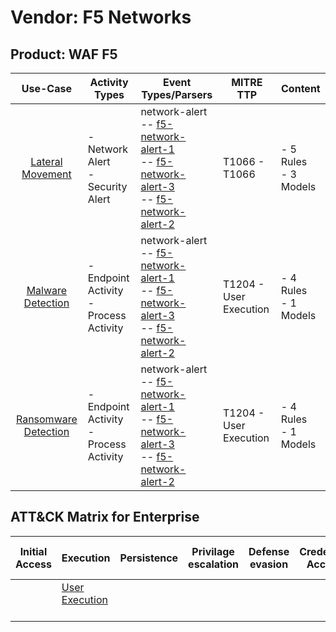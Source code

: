 Vendor: F5 Networks
===================
Product: WAF F5
---------------
|                              Use-Case                               | Activity Types                            | Event Types/Parsers                                                                                                                                                                                                                                    | MITRE TTP                  | Content                   |
|:-------------------------------------------------------------------:| ----------------------------------------- | ------------------------------------------------------------------------------------------------------------------------------------------------------------------------------------------------------------------------------------------------------ | -------------------------- | ------------------------- |
|     [Lateral Movement](../UseCases/usecase_lateral_movement.md)     | - Network Alert<br>- Security Alert       |  network-alert<br> -- [f5-network-alert-1](../Parsers/parserContent_f5-network-alert-1.md)<br> -- [f5-network-alert-3](../Parsers/parserContent_f5-network-alert-3.md)<br> -- [f5-network-alert-2](../Parsers/parserContent_f5-network-alert-2.md)<br> | T1066 - T1066<br>          |  - 5 Rules<br> - 3 Models |
|    [Malware Detection](../UseCases/usecase_malware_detection.md)    | - Endpoint Activity<br>- Process Activity |  network-alert<br> -- [f5-network-alert-1](../Parsers/parserContent_f5-network-alert-1.md)<br> -- [f5-network-alert-3](../Parsers/parserContent_f5-network-alert-3.md)<br> -- [f5-network-alert-2](../Parsers/parserContent_f5-network-alert-2.md)<br> | T1204 - User Execution<br> |  - 4 Rules<br> - 1 Models |
| [Ransomware Detection](../UseCases/usecase_ransomware_detection.md) | - Endpoint Activity<br>- Process Activity |  network-alert<br> -- [f5-network-alert-1](../Parsers/parserContent_f5-network-alert-1.md)<br> -- [f5-network-alert-3](../Parsers/parserContent_f5-network-alert-3.md)<br> -- [f5-network-alert-2](../Parsers/parserContent_f5-network-alert-2.md)<br> | T1204 - User Execution<br> |  - 4 Rules<br> - 1 Models |

ATT&CK Matrix for Enterprise
----------------------------
| Initial Access | Execution                                                           | Persistence | Privilage escalation | Defense evasion | Credential Access | Discovery | Lateral Movement | Collection | Command and Control | Exfiltration | Impact |
| -------------- | ------------------------------------------------------------------- | ----------- | -------------------- | --------------- | ----------------- | --------- | ---------------- | ---------- | ------------------- | ------------ | ------ |
|                | [User Execution](https://attack.mitre.org/techniques/T1204)<br><br> |             |                      |                 |                   |           |                  |            |                     |              |        |